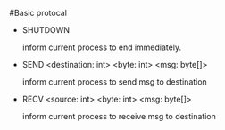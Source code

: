 #Basic protocal
- SHUTDOWN

    inform current process to end immediately.
- SEND <destination: int> <byte: int> <msg: byte[]>

    inform current process to send msg to destination
- RECV <source: int> <byte: int> <msg: byte[]>
    
    inform current process to receive msg to destination